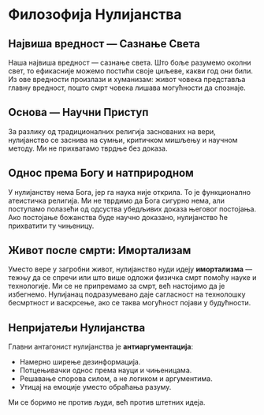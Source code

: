 # Филозофија Нулијанства

## Највиша вредност — Сазнање Света

Наша највиша вредност — сазнање света. Што боље разумемо околни свет, то ефикасније можемо постићи своје циљеве, какви год они били. Из ове вредности произлази и хуманизам: живот човека представља главну вредност, пошто смрт човека лишава могућности да спознаје.

## Основа — Научни Приступ

За разлику од традиционалних религија заснованих на вери, нулијанство се заснива на сумњи, критичком мишљењу и научном методу. Ми не прихватамо тврдње без доказа.

## Однос према Богу и натприродном

У нулијанству нема Бога, јер га наука није открила. То је функционално атеистичка религија. Ми не тврдимо да Бога сигурно нема, али поступамо полазећи од одсуства убедљивих доказа његовог постојања. Ако постојање божанства буде научно доказано, нулијанство ће прихватити ту чињеницу.

## Живот после смрти: Имортализам

Уместо вере у загробни живот, нулијанство нуди идеју **имортализма** — тежњу да се спречи или што више одложи физичка смрт помоћу науке и технологије. Ми се не припремамо за смрт, већ настојимо да је избегнемо. Нулијанац подразумевано даје сагласност на технолошку бесмртност и васкрсење, ако се таква могућност појави у будућности.

## Непријатељи Нулијанства

Главни антагонист нулијанства је **антиаргументација**:

- Намерно ширење дезинформација.
- Потцењивачки однос према науци и чињеницама.
- Решавање спорова силом, а не логиком и аргументима.
- Утицај на емоције уместо обраћања разуму.

Ми се боримо не против људи, већ против штетних идеја.